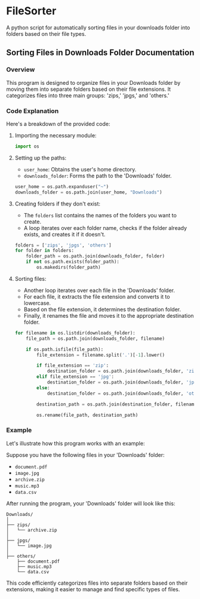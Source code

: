 # FileSorter
A python script for automatically sorting files in your downloads folder into folders based on their file types.

## Sorting Files in Downloads Folder Documentation

### Overview

This program is designed to organize files in your Downloads folder by moving them into separate folders based on their file extensions. It categorizes files into three main groups: 'zips,' 'jpgs,' and 'others.'

### Code Explanation

Here's a breakdown of the provided code:

1. Importing the necessary module:
   ```python
   import os
   ```

2. Setting up the paths:
   - `user_home`: Obtains the user's home directory.
   - `downloads_folder`: Forms the path to the 'Downloads' folder.
   ```python
   user_home = os.path.expanduser("~")
   downloads_folder = os.path.join(user_home, "Downloads")
   ```

3. Creating folders if they don't exist:
   - The `folders` list contains the names of the folders you want to create.
   - A loop iterates over each folder name, checks if the folder already exists, and creates it if it doesn't.
   ```python
   folders = ['zips', 'jpgs', 'others']
   for folder in folders:
       folder_path = os.path.join(downloads_folder, folder)
       if not os.path.exists(folder_path):
           os.makedirs(folder_path)
   ```

4. Sorting files:
   - Another loop iterates over each file in the 'Downloads' folder.
   - For each file, it extracts the file extension and converts it to lowercase.
   - Based on the file extension, it determines the destination folder.
   - Finally, it renames the file and moves it to the appropriate destination folder.
   ```python
   for filename in os.listdir(downloads_folder):
       file_path = os.path.join(downloads_folder, filename)
   
       if os.path.isfile(file_path):
           file_extension = filename.split('.')[-1].lower()
   
           if file_extension == 'zip':
               destination_folder = os.path.join(downloads_folder, 'zips')
           elif file_extension == 'jpg':
               destination_folder = os.path.join(downloads_folder, 'jpgs')
           else:
               destination_folder = os.path.join(downloads_folder, 'others')
   
           destination_path = os.path.join(destination_folder, filename)
   
           os.rename(file_path, destination_path)
   ```

### Example

Let's illustrate how this program works with an example:

Suppose you have the following files in your 'Downloads' folder:
- `document.pdf`
- `image.jpg`
- `archive.zip`
- `music.mp3`
- `data.csv`

After running the program, your 'Downloads' folder will look like this:

```
Downloads/
│
├── zips/
│   └── archive.zip
│
├── jpgs/
│   └── image.jpg
│
├── others/
    ├── document.pdf
    ├── music.mp3
    └── data.csv
```

This code efficiently categorizes files into separate folders based on their extensions, making it easier to manage and find specific types of files.
